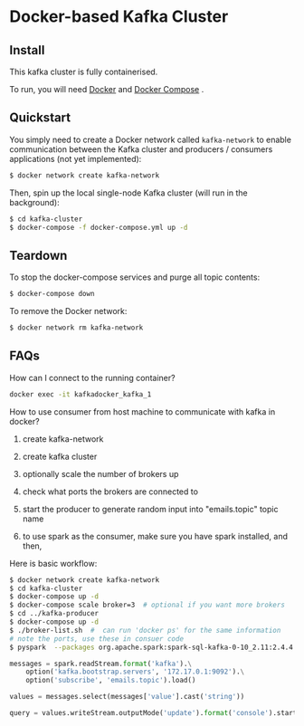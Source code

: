 # Docker-based Kafka Cluster

## Install

This kafka cluster is fully containerised.

To run, you will need [Docker](https://docs.docker.com/install/) and [Docker Compose](https://docs.docker.com/compose/) .

## Quickstart

You simply need to create a Docker network called `kafka-network` to enable communication between the Kafka cluster and producers / consumers applications (not yet implemented):

```bash
$ docker network create kafka-network
```

Then, spin up the local single-node Kafka cluster (will run in the background):

```bash
$ cd kafka-cluster
$ docker-compose -f docker-compose.yml up -d
```

## Teardown

To stop the docker-compose services and purge all topic contents:

```bash
$ docker-compose down
```

To remove the Docker network:

```bash
$ docker network rm kafka-network
```

## FAQs

How can I connect to the running container?

```bash
docker exec -it kafkadocker_kafka_1
```

How to use consumer from host machine to communicate with kafka in docker?

1. create kafka-network

2. create kafka cluster

3. optionally scale the number of brokers up

4. check what ports the brokers are connected to

5. start the producer to generate random input into "emails.topic" topic name

6. to use spark as the consumer, make sure you have spark installed, and then,


Here is basic workflow:


```bash
$ docker network create kafka-network
$ cd kafka-cluster
$ docker-compose up -d
$ docker-compose scale broker=3  # optional if you want more brokers
$ cd ../kafka-producer
$ docker-compose up -d
$ ./broker-list.sh  #  can run 'docker ps' for the same information
# note the ports, use these in consuer code
$ pyspark  --packages org.apache.spark:spark-sql-kafka-0-10_2.11:2.4.4
```
```python
messages = spark.readStream.format('kafka').\
    option('kafka.bootstrap.servers', '172.17.0.1:9092').\
    option('subscribe', 'emails.topic').load()

values = messages.select(messages['value'].cast('string'))

query = values.writeStream.outputMode('update').format('console').start()
```
